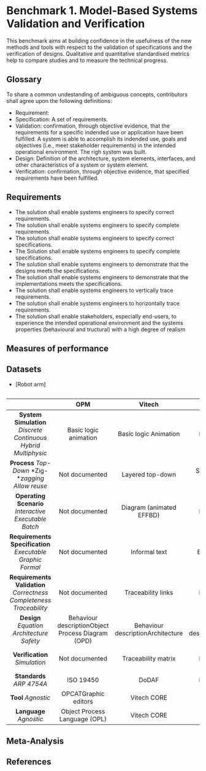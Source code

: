 # Benchmark 1. Model-Based Systems Validation and Verification

This benchmark aims at building confidence in the usefulness of the new methods and tools with respect to the validation of specifications and the verification of designs. Qualitative and quantitative standardised metrics help to compare studies and to measure the technical progress.

## Glossary

To share a common undestanding of ambiguous concepts, contributors shall agree upon the following definitions:
- Requirement: 
- Specification: A set of requirements.
- Validation: confirmation, through objective evidence, that the requirements for a specific indended use or application have been fulfilled. A system is able to accomplish its indended use, goals and objectives (i.e., meet stakeholder requirements) in the intended operational environment. The righ system was built.
- Design: Definition of the architecture, system elements, interfaces, and other characteristics of a system or system element.
- Verification: confirmation, through objective evidence, that specified requirements have been fulfilled. 


## Requirements

- The solution shall enable systems engineers to specify correct requirements.
- The solution shall enable systems engineers to specify complete requirements.
- The solution shall enable systems engineers to specify correct specifications.
- The Solution shall enable systems engineers to specify complete specifications.
- The solution shall enable systems engineers to demonstrate that the designs meets the specifications.
- The solution shall enable systems engineers to demonstrate that the implementations meets the specifications.
- The solution shall enable systems engineers to vertically trace requirements.
- The solution shall enable systems engineers to horizontally trace requirements.
- The solution shall enable stakeholders, especially end-users, to experience the intended operational environment and the systems properties (behavioural and tructural) with a high degree of realism

## Measures of performance

## Datasets

- [Robot arm]

## 

|                                                              |                      **OPM**                      |            **Vitech**             |              **SA**               |             **WSAF**              |    **Piaszczyk**     |             **PBSE**              |          **SysML-based**          |                           **RFLP**                           |                         **vVDR**                          |                           **PMM**                            |
| :----------------------------------------------------------: | :-----------------------------------------------: | :-------------------------------: | :-------------------------------: | :-------------------------------: | :------------------: | :-------------------------------: | :-------------------------------: | :----------------------------------------------------------: | :-------------------------------------------------------: | :----------------------------------------------------------: |
| **System** **Simulation** *Discrete* *Continuous* *Hybrid* *Multiphysic* |               Basic logic animation               |       Basic logic Animation       |          Not documented           |   Basic animated logic sequence   |    Not documented    |          Not documented           |        Requires extensions        | Discrete synch Discrete asynch Continuous Hybrid Multiphysic | Discrete synchDiscrete asynchContinuousHybrid Multiphysic |  Discrete synchDiscrete asynchContinuousHybrid Multiphysic   |
|    **Process** *Top-Down* *Zig-**zagging* *Allow* *reuse*    |                  Not documented                   |         Layered top-down          |    Sequential  No zig-zagging     |     Sequential No zig-zagging     |      Sequential      |          Not documented           |  NoneSequential in some methods   |                          Sequential                          |                      Not documented                       | Top-downZig-zagging (Spec -> Design)Allow reuse at any level |
| **Operating** **Scenario** *Interactive* *Executable* *Batch* |                  Not documented                   |     Diagram (animated EFFBD)      |          Not documented           |             Wargaming             |   Diagram (static)   |         Diagram (static)          |         Diagram (static)          |                           Textual                            |                     Executable model                      | Interactive control panelExecutable modelList of executable scenarios |
| **Requirements** **Specification** *Executable* *Graphic* *Formal* |                  Not documented                   |           Informal text           |         Executable model          |           Informal text           |    Informal text     |           Informal text           |           Informal text           |                        Informal text                         |              Graphical modelExecutable model              | Graphical modelExecutable modelTextual statements when needed |
| **Requirements** **Validation** *Correctness* *Completeness* *Traceability* |                  Not documented                   |        Traceability links         |          Not documented           |   Basic animated logic sequence   | Traceability matrix  |          Not documented           |    Traceability links / matrix    |                      Requirements tree                       |                      Not documented                       | Formal validation Factual validation Dynamic traceabilityDerivation validation |
|        **Design**  *Equation* *Architecture* *Safety*        | Behaviour descriptionObject Process Diagram (OPD) | Behaviour descriptionArchitecture | Behaviour descriptionArchitecture | Behaviour descriptionArchitecture |    Not documented    | Behaviour descriptionArchitecture | Behaviour descriptionArchitecture |          Behaviour descriptionEquation Architecture          |                   EquationArchitecture                    |                 Equation ArchitectureSafety                  |
|                **Verification** *Simulation*                 |                  Not documented                   |        Traceability matrix        |          Not documented           |        Traceability links         | Traceability  matrix |        Traceability matrix        |    Traceability links / matrix    |             Traceability matrixParametric rules              |                       Co-simulation                       |                        Co-simulation                         |
|                 **Standards** *ARP* *4754A*                  |                     ISO 19450                     |               DoDAF               |          Not documented           |               DoDAF               |        DoDAF         |          Not documented           |          Not documented           |                        Not documented                        |                      Not documented                       |            ARP 4754A / ED 79AEIA 632ISO/IEC 15288            |
|                     **Tool** *Agnostic*                      |               OPCATGraphic editors                |            Vitech CORE            |          State Database           |            Vitech CORE            |    Not documented    |          Not documented           |         Various solutions         |                        Catia Systems                         |                  Agnostic3 valued logic                   |                           Agnostic                           |
|                   **Language** *Agnostic*                    |           Object Process Language (OPL)           |            Vitech CORE            |                SQL                |            Vitech CORE            |    Not documented    |          Not documented           |               SysML               |                        Catia Systems                         |                  Agnostic3 valued logic                   |                           Agnostic                           |


## Meta-Analysis

## References

